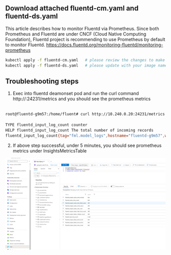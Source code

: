 ## Download  attached fluentd-cm.yaml and fluentd-ds.yaml

This article describes how to monitor Fluentd via Prometheus.
Since both Prometheus and Fluentd are under CNCF (Cloud Native Computing Foundation), Fluentd project is recommending to use Prometheus by default to monitor Fluentd.
https://docs.fluentd.org/monitoring-fluentd/monitoring-prometheus

```bash
kubectl apply -f fluentd-cm.yaml   # please review the changes to make sure all the metrics and configurations in there
kubectl apply -f fluentd-ds.yaml   # please update with your image name
```
## Troubleshooting steps

1.	Exec into fluentd deamonset pod and run the curl command http://<fluentd-pod-ip>:24231/metrics and you should see the prometheus metrics 
```bash

root@fluentd-g9m57:/home/fluent# curl http://10.240.0.20:24231/metrics  # Please use your fluentd pod IP address 

TYPE fluentd_input_log_count counter
HELP fluentd_input_log_count The total number of incoming records
fluentd_input_log_count{tag="fml.model_logs",hostname="fluentd-g9m57",worker="0"} 1958.0
```

2.	If above step successful, under 5 minutes, you should see  prometheus metrics under InsightsMetricsTable

<p align="center">
    <a href="https://github.com/preddy727/fluentdaks/blob/master/prometheusmetrics.png"><img src="https://github.com/preddy727/fluentdaks/blob/master/prometheusmetrics.png" alt="Prometheus Metrics"></a>
</p>




 

